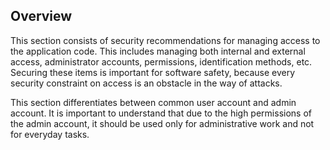## Overview

This section consists of security recommendations for managing access to the application code. This includes managing both internal and external access, administrator accounts, permissions, identification methods, etc. Securing these items is important for software safety, because every security constraint on access is an obstacle in the way of attacks.

This section differentiates between common user account and admin account. It is important to understand that due to the high permissions of the admin account, it should be used only for administrative work and not for everyday tasks.
